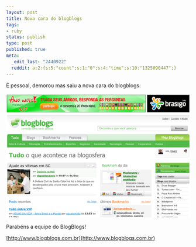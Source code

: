 ```yaml
---
layout: post
title: Nova cara do blogblogs
tags:
- ruby
status: publish
type: post
published: true
meta:
  _edit_last: "2440922"
  reddit: a:2:{s:5:"count";s:1:"0";s:4:"time";s:10:"1325090447";}
---
```

É pessoal, demorou mas saiu a nova cara do blogblogs:

[ ![Nova cara do BlogBlogs](/images/posts/nova-cara-do-blogblogs.png) ](/images/posts/nova-cara-do-blogblogs.png)

Parabéns a equipe do BlogBlogs!

[http://www.blogblogs.com.br](http://www.blogblogs.com.br)
